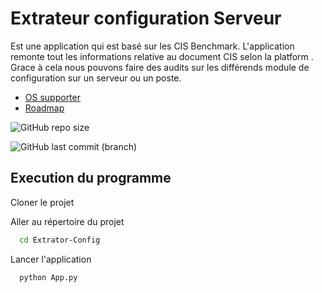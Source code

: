 
# Extrateur configuration Serveur

Est une application qui est basé sur les CIS Benchmark. 
L'application remonte tout les informations relative au document CIS selon la platform . 
Grace à cela nous pouvons faire des audits sur les différends module de configuration sur un serveur ou un poste.


 - [OS supporter](https://github.com/vabyz971/Extrator-Config/wiki/OS-Supporter)
 - [Roadmap](https://github.com/vabyz971/Extrator-Config/projects/1)


![GitHub repo size](https://img.shields.io/github/repo-size/vabyz971/Extrator-Config)

![GitHub last commit (branch)](https://img.shields.io/github/last-commit/vabyz971/Extrator-Config/master?label=version%20stable)
## Execution du programme

Cloner le projet

Aller au répertoire du projet

```bash
  cd Extrator-Config
```


Lancer l'application

```bash
  python App.py
```
